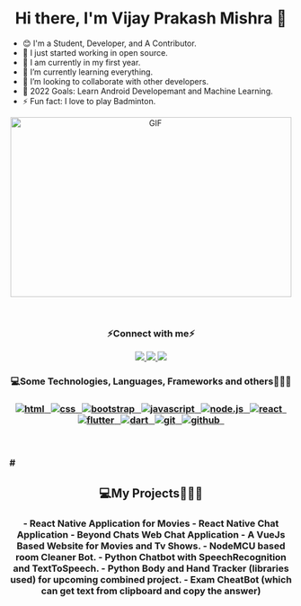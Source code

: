 # <h1 align="center">Hi there, I'm Vijay Prakash Mishra 👋</h1>

- 😊 I'm a Student, Developer, and A Contributor.
- 🔭 I just started working in open source.
- 🏫 I am currently in my first year.
- 🌱 I’m currently learning everything.
- 👯 I’m looking to collaborate with other developers.
- 🥅 2022 Goals: Learn Android Developemant and Machine Learning.
- ⚡ Fun fact: I love to play Badminton.

<p align="center">
 <img align="centre" alt="GIF" src="https://github.com/abhisheknaiidu/abhisheknaiidu/blob/master/code.gif?raw=true" width="500" height="320" />
</p>
<br>

<h3 align="center">⚡Connect with me⚡</h3>

<p align="center">
   <a href="https://www.linkedin.com/in/behumanist/">
		<img src="https://img.shields.io/badge/Linkedin-2088FF?&style=for-the-badge&logo=linkedin&logoColor=white" />
	</a>
	<a href="mailto:vijaymishra.07dec@gmail.com">
		<img src="https://img.shields.io/badge/Gmail-D14836?style=for-the-badge&logo=gmail&logoColor=white" />
	</a>
	<a href="https://msaini0r.hashnode.dev/">
		<img src="https://img.shields.io/badge/Hashnode-56347C?style=for-the-badge&logo=hashnode&logoColor=white" />
	</a>
</p>

<h3 align="center">💻Some Technologies, Languages, Frameworks and others🧑🏻‍💻<h3/>
  
<p align="center">
	<a href="https://html.com/">
	   <img src="https://img.shields.io/badge/HTML-239120?style=for-the-badge&logo=html5&logoColor=white" alt="html" />&nbsp;&nbsp;
	</a>
	<a href="https://www.w3.org/TR/css-2020/">
	   <img src="https://img.shields.io/badge/CSS3-1572B6?style=for-the-badge&logo=css3&logoColor=white" alt="css" />&nbsp;&nbsp;
	</a>
	<a href="https://getbootstrap.com/">
	   <img src="https://img.shields.io/badge/Bootstrap-563D7C?style=for-the-badge&logo=bootstrap&logoColor=white" alt="bootstrap" />&nbsp;&nbsp;
	</a>
	<a href="https://www.javascript.com/">
	   <img src="https://img.shields.io/badge/JavaScript-323330?style=for-the-badge&logo=javascript&logoColor=F7DF1E" alt="javascript" />&nbsp;&nbsp;
	</a>
	<a href="https://nodejs.org/en/">
	   <img src="https://img.shields.io/badge/Node.js-239120?style=for-the-badge&logo=node.js&logoColor=white" alt="node.js" />&nbsp;&nbsp;
	</a>
	<a href="https://reactjs.org/">
	   <img src="https://img.shields.io/badge/React-20232A?style=for-the-badge&logo=react&logoColor=61DAFB" alt="react" />&nbsp;&nbsp;
	</a>
	<a href="https://flutter.dev/">
	   <img src="https://img.shields.io/badge/Flutter-02569B?style=for-the-badge&logo=flutter&logoColor=white" alt="flutter" />&nbsp;&nbsp;
	</a>
	<a href="https://dart.dev/">
	   <img src="https://img.shields.io/badge/Dart-0175C2?style=for-the-badge&logo=dart&logoColor=white" alt="dart"/>&nbsp;&nbsp;
	</a>
	<a href="https://git-scm.com/">
	   <img src="https://img.shields.io/badge/git-F05032?style=for-the-badge&logo=git&logoColor=white" alt="git" />&nbsp;&nbsp;
	</a>
    <a href="https://github.com/">
    <img src="https://img.shields.io/badge/GitHub-100000?style=for-the-badge&logo=github&logoColor=white" alt="github" />&nbsp;&nbsp;
	</a>
</p>
<br />
<br />
# <h2 align="center">💻My Projects🧑🏻‍💻<h3/>
<p align="center" style="display: flex; flex-direction: column;">
- React Native Application for Movies
- React Native Chat Application
- Beyond Chats Web Chat Application
- A VueJs Based Website for Movies and Tv Shows.
- NodeMCU based room Cleaner Bot.
- Python Chatbot with SpeechRecognition and TextToSpeech.
- Python Body and Hand Tracker (libraries used) for upcoming combined project.
- Exam CheatBot (which can get text from clipboard and copy the answer)</p>
<br>
